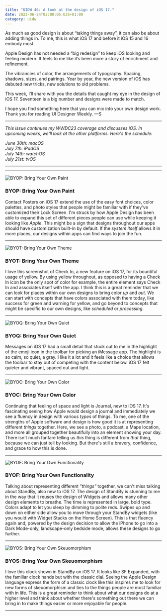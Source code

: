 ```yaml
---
title: "UIDW 46: A look at the design of iOS 17."
date: 2023-06-24T02:00:05.635+01:00
category: uidw
---
```


As much as good design is about “taking things away”, it can also be about adding things in. To me, this is what iOS 17 and before it iOS 15 and 16 embody most.

Apple Design has not needed a “big redesign” to keep iOS looking and feeling modern. It feels to me like it’s been more a story of enrichment and refinement.

The vibrancies of color, the arrangements of typography. Spacing, shadows, sizes, and pairings. Year by year, the new version of iOS has debuted new tricks, new solutions to old problems.

This week, I’ll share with you the details that caught my eye in the design of iOS 17\. Seventeen is a big number and designs were made to match.

I hope you find something here that you can mix into your own design work. Thank you for reading UI Designer Weekly. —S

---

_This issue continues my WWDC23 coverage and discusses iOS. In upcoming weeks, we'll look at the other platforms. Here's the schedule:_

_June 30th: macOS_  
_July 7th: iPadOS_  
_July 14th: watchOS_  
_July 21st: tvOS_

---

---

![](https://assets.sahandnayebaziz.org/byop:-bring-your-own-paint.jpeg "BYOP: Bring Your Own Paint") 

### BYOP: Bring Your Own Paint

Contact Posters on iOS 17 extend the use of the easy font choices, color palettes, and photo styles that people might be familiar with if they've customized their Lock Screen. I'm struck by how Apple Design has been able to expand this set of different pieces people can use while keeping it looking like _Apple_. This might be a sign that designs throughout our apps should have customization built-in by default. If the _system itself_ allows it in more places, our designs within apps can find ways to join the fun.

---

![](https://assets.sahandnayebaziz.org/byot:-bring-your-own-theme.jpeg "BYOT: Bring Your Own Theme") 

### BYOT: Bring Your Own Theme

I love this screenshot of Check In, a new feature on iOS 17, for its bountiful usage of yellow. By using yellow throughout, as opposed to having a Check In icon be the only spot of color for example, the entire element says Check In and associates itself with the app. I think this is a great reminder that we can look for places within our own designs to bring color _up_ and _out_. We can start with concepts that have colors associated with them today, like success for green and warning for yellow, and go beyond to concepts that might be specific to our own designs, like _scheduled_ or _processing_.

---

![](https://assets.sahandnayebaziz.org/byoq:-bring-your-own-quiet.jpeg "BYOQ: Bring Your Own Quiet") 

### BYOQ: Bring Your Own Quiet

Messages on iOS 17 had a small detail that stuck out to me in the highlight of the emoji icon in the toolbar for picking an iMessage app. The highlight is so calm, so quiet, a gray. I like it a lot and it feels like a choice that allows the toolbar to stay out of competing with the content below. iOS 17 felt quieter and vibrant, spaced out and light.

---

![](https://assets.sahandnayebaziz.org/byoc:-bring-your-own-color.jpeg "BYOC: Bring Your Own Color") 

### BYOC: Bring Your Own Color

Continuing that feeling of space and light is Journal, new to iOS 17\. It's fascinating seeing how Apple would design a journal and immediately we see a fluency in design with various _types_ of things. To me, one of the strengths of Apple software and design is how good it is at representing different _things_ together. Here, we see a photo, a podcast, a Maps location, and more all grouped together beautifully into an element showing your day. There isn't much fanfare telling us _this_ thing is different from _that_ thing, because we can just tell by looking. But there's still a bravery, confidence, and grace to how this is done.

---

![](https://assets.sahandnayebaziz.org/byof:-bring-your-own-functionality.jpeg "BYOF: Bring Your Own Functionality") 

### BYOF: Bring Your Own Functionality

Talking about representing different _"things"_ together, we can't miss talking about StandBy, also new to iOS 17\. The design of StandBy is stunning to me in the way that it reuses the design of Widgets and allows many other design elements to breathe. The time is represented in large, bold type. Colors adapt to let you sleep by dimming to polite reds. Swipes up and down on either side allow you to move through your StandBy widgets (like you would with Widget Stacks on the Home Screen). This is that fluency again and, powered by the design decision to allow the iPhone to go into a Dark Mode-only, landscape-only bedside mode, allows these designs to go further.

---

![](https://assets.sahandnayebaziz.org/byos:-bring-your-own-skeuomorphism.jpeg "BYOS: Bring Your Own Skeuomorphism") 

### BYOS: Bring Your Own Skeuomorphism

I love this clock shown in StandBy on iOS 17\. It looks like SF Expanded, with the familiar clock hands but with the classic dial. Seeing the Apple Design language express the form of a classic clock like this inspires me to look for new forms of skeuomorphism and ties to the things people are most familiar with in life. This is a great reminder to think about what our designs do at a higher level and think about whether there's something out there we can bring in to make things easier or more enjoyable for people.

---